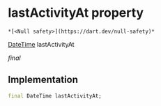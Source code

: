 


# lastActivityAt property




    *[<Null safety>](https://dart.dev/null-safety)*


[DateTime](https://api.flutter.dev/flutter/dart-core/DateTime-class.html) lastActivityAt
  
_final_






## Implementation

```dart
final DateTime lastActivityAt;


```







